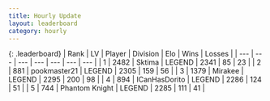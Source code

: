 ```yaml
---
title: Hourly Update
layout: leaderboard
category: hourly
---
```


{: .leaderboard}
| Rank | LV | Player | Division | Elo | Wins | Losses |
| --- | --- | --- | --- | --- | --- | --- |
| <span data-change="0">1</span> | 2482 | <span title="ID: 353063">Sktima</span> | LEGEND | <span data-change="0">2341</span> | <span data-change="0">85</span> | <span data-change="0">23</span> |
| <span data-change="0">2</span> | 881 | <span title="ID: 652474">pookmaster21</span> | LEGEND | <span data-change="3">2305</span> | <span data-change="1">159</span> | <span data-change="0">56</span> |
| <span data-change="0">3</span> | 1379 | <span title="ID: 416373">Mirakee</span> | LEGEND | <span data-change="0">2295</span> | <span data-change="0">200</span> | <span data-change="0">98</span> |
| <span data-change="1">4</span> | 894 | <span title="ID: 415713">ICanHasDorito</span> | LEGEND | <span data-change="4">2286</span> | <span data-change="5">124</span> | <span data-change="1">51</span> |
| <span data-change="-1">5</span> | 744 | <span title="ID: 742939">Phantom Knight</span> | LEGEND | <span data-change="0">2285</span> | <span data-change="0">111</span> | <span data-change="0">41</span> |